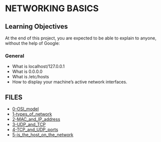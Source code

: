# NETWORKING BASICS

## Learning Objectives

At the end of this project, you are expected to be able to explain to anyone, without the help of Google:

### General

* What is localhost/127.0.0.1
* What is 0.0.0.0
* What is /etc/hosts
* How to display your machine’s active network interfaces.
  
## FILES

* [0-OSI_model](./0-OSI_model)
* [1-types_of_network](./1-types_of_network)
* [2-MAC_and_IP_address](./2-MAC_and_IP_address)
* [3-UDP_and_TCP](./3-UDP_and_TCP)
* [4-TCP_and_UDP_ports](./4-TCP_and_UDP_ports)
* [5-is_the_host_on_the_network](./5-is_the_host_on_the_network)